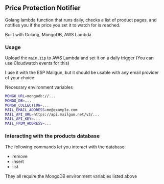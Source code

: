 ## Price Protection Notifier

Golang lambda function that runs daily, checks a list of product pages, and notifies you if the price you set it to watch for is reached.

Built with Golang, MongoDB, AWS Lambda

### Usage

Upload the `main.zip` to AWS Lambda and set it on a daily trigger (You can use Cloudwatch events for this)

I use it with the ESP Mailgun, but it should be usable with any email provider of your choice.

Necessary environment variables
```bash
MONGO_URL=mongodb://...
MONGO_DB=...
MONGO_COLLECTION=...
MAIL_EMAIL_ADDRESS=me@example.com
MAIL_API_URL=https://api.mailgun.net/v3/...
MAIL_API_KEY=...
MAIL_FROM_ADDRESS=...
```

### Interacting with the products database

The following commands let you interact with the database:
 - remove
 - insert
 - list
 
 They all require the MongoDB environment variables listed above


